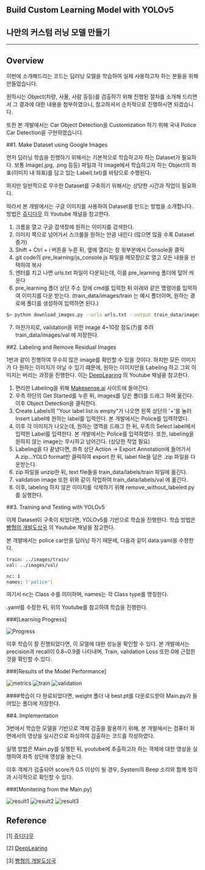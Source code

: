 ## Build Custom Learning Model with YOLOv5
## 나만의 커스텀 러닝 모델 만들기

---
## Overview

이번에 소개해드리는 코드는 딥러닝 모델을 학습하여 실제 사용하고자 하는 분들을 위해 만들었습니다.

원하시는 Object(차량, 사물, 사람 등등)를 검출하기 위해 진행된 절차를 소개해 드리면서 그 결과에 대한 내용을 첨부하였으니, 참고하셔서 순차적으로 진행하시면 되겠습니다.

또한 본 개발에서는 Car Object Detection을 Customization 하기 위해 국내 Police Car Detection을 구현하였습니다.

##1. Make Dataset using Google Images 

먼저 딥러닝 학습을 진행하기 위해서는 기본적으로 학습하고자 하는 Dataset가 필요하다. 보통 Image(.jpg, .png 등등) 파일과 각 Image에서 학습하고자 하는 Object의 좌표(이미지 내 좌표)를 담고 있는 Label(.txt)를 바탕으로 수행된다.

하지만 일반적으로 무수한 Dataset를 구축하기 위해서는 상당한 시간과 작업이 필요하다.

따라서 본 개발에서는 구글 이미지를 사용하여 Dataset를 만드는 방법을 소개합니다. 방법은 [쥬디다무](https://www.youtube.com/watch?v=m7jwlDhsfQ4) 의 Youtube 채널을 참고한다.

1. 크롬을 열고 구글 검색창에 원하는 이미지를 검색한다.
2. 이미지 쪽으로 넘어가서 스크롤을 원하는 만큼 내린다 (많으면 많을 수록 Dataset 증가)
3. Shift + Ctrl + i 버튼을 누른 뒤, 옆에 열리는 창 윗부분에서 Console을 클릭
4. git code의 pre_learning/js_console.js 파일을 메모장으로 열고 모든 내용을 선택하여 복사
5. 엔터를 치고 나면 urls.txt 파일이 다운되는데, 이를 pre_learning 폴더에 덮어 씌운다
6. pre_learning 폴더 상단 주소 창에 cmd를 입력한 뒤 아래와 같은 명령어를 입력하여 이미지를 다운 받는다. (train_data/images/train 는 예시 폴더이며, 원하는 경로에 폴더를 생성하여 입력하면 된다.) 
```bash
$> python download_images.py --urls urls.txt --output train_data/images/train
```
7. 마찬가지로, validation을 위한 image 4~10장 정도(?)를 추려 train_data/images/val 에 저장한다.

##2. Labeling and Remove Residual Images

1번과 같이 진행하여 무수히 많은 image를 확인할 수 있을 것이다. 하지만 모든 이미지가 다 원하는 이미지가 아닐 수 있기 떄문에, 원하는 이미지만을 Labeling 하고 그외 이미지는 버리는 과정을 진행한다.
이는 [DeepLearing](https://www.youtube.com/watch?v=GRtgLlwxpc4&t=734s) 의 Youtube 채널을 참고한다.

1. 편리한 Labeling을 위해 [Makesense.ai](https://www.makesense.ai/) 사이트에 들어간다.
2. 우측 하단의 Get Started를 누른 뒤, images를 담은 폴더를 드래그 하여 옮긴다. 이후 Object Detection을 클릭한다.
3. Create Labels의 "Your label list is empty"가 나오면 왼쪽 상단의 '+'를 눌러 Insert Label에 원하는 label를 입력한다. 본 개발에서는 Police를 입력하였다.
4. 이후 각 이미지가 나오는데, 원하는 영역을 드래그 한 뒤, 우측의 Select label에서 입력한 Label를 입력한다. 본 개발에서는 Police를 입력하였다. 또한, labeling을 원하지 않는 image는 무시하고 넘어간다. (상당한 작업 필요)
5. Labeling을 다 끝냈다면, 좌측 상단 Action -> Export Annotation에 들어가서 A.zip...YOLO format만 클릭하여 export 한 뒤, label file을 담은 .zip 파일을 다운받는다.
6. zip 파일을 unzip한 뒤, text file들을 train_data/labels/train 파일에 옮긴다.
7. validation image 또한 위와 같이 작업하여 train_data/labels/val 에 옮긴다.
8. 이후, labeling 하지 않은 이미지를 삭제하기 위해 remove_without_labeled.py를 실행한다.

##3. Training and Testing with YOLOv5

이제 Dataset이 구축이 되었다면, YOLOv5를 기반으로 학습을 진행한다. 학습 방법은 [빵형의 개발도상국](https://www.youtube.com/watch?v=T0DO1C8uYP8&t=820s) 의 Youtube 채널을 참고한다.

본 개발에서는 police car만을 딥러닝 하기 때문에, 다음과 같이 data.yaml을 수정한다.
```bash
train: ../images/train/  
val: ../images/val/  

nc: 1  
names: ['police'] 
```
여기서 nc는 Class 수를 의미하며, names는 각 Class type를 명칭한다.

.yaml를 수정한 뒤, 위의 Youtube를 참고하여 학습을 진행한다.

###[Learning Progress]

![Progress](img/learing_process.png)

이후 학습이 잘 진행되었다면, 이 모델에 대한 성능을 확인할 수 있다. 본 개발에서는 precision과 recall이 0.8~0.9를 나타내며, Train, validation Loss 또한 0에 근접한 것을 확인할 수 있다.

###[Results of the Model Performance]

![metrics](img/metrics.PNG)
![train](img/train.PNG)
![validation](img/validation.PNG)

####학습이 다 완료되었다면, weight 폴더 내 best.pt를 다운로드받아 Main.py가 들어있는 폴더에 저장한다.

##4. Implementation

3번에서 학습한 모델을 기반으로 객체 검출을 활용하기 위해, 본 개발에서는 컴퓨터 화면에서의 영상을 실시간으로 파싱하여 검출하는 코드를 작성하였다. 

실행 방법은 Main.py를 실행한 뒤, youtube에 추출하고자 하는 객체에 대한 영상을 실행하여 좌측 상단에 영상을 놓는다.

이후 객체가 검출되어 score가 0.5 이상이 될 경우, System의 Beep 소리와 함께 청각과 시각적으로 확인할 수 있다.

###[Monitering from the Main.py]

![result1](img/results.PNG)
![result2](img/results2.PNG)
![result3](img/results3.PNG)


## Reference

[1] [쥬디다무](https://www.youtube.com/watch?v=m7jwlDhsfQ4)

[2] [DeepLearing](https://www.youtube.com/watch?v=GRtgLlwxpc4&t=734s)

[3] [빵형의 개발도상국](https://www.youtube.com/watch?v=T0DO1C8uYP8&t=820s)
